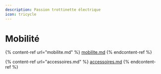 ```yaml
---
description: Passion trottinette électrique
icon: tricycle
---
```


# Mobilité

{% content-ref url="mobilite.md" %}
[mobilite.md](mobilite.md)
{% endcontent-ref %}

{% content-ref url="accessoires.md" %}
[accessoires.md](accessoires.md)
{% endcontent-ref %}

